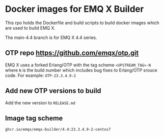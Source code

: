 # Docker images for EMQ X Builder

This rpo holds the Dockerfile and build scripts to build
docker images which are used to build EMQ X.

The main-4.4 branch is for EMQ X 4.4 series.

## OTP repo https://github.com/emqx/otp.git

EMQ X uses a forked Erlang/OTP with the tag scheme `<UPSTREAM_TAG>-N`
where `N` is the build number which includes bug fixes to Erlang/OTP srouce code.
For example: `OTP-23.3.4.9-2`

## Add new OTP versions to build

Add the new version to `RELEASE.md`

## Image tag scheme

```
ghcr.io/emqx/emqx-builder/4.4:23.3.4.9-2-centos7
```
